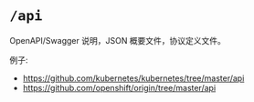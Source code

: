 # `/api`

OpenAPI/Swagger 说明，JSON 概要文件，协议定义文件。

例子:

* https://github.com/kubernetes/kubernetes/tree/master/api
* https://github.com/openshift/origin/tree/master/api

